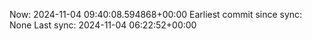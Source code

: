 Now: 2024-11-04 09:40:08.594868+00:00 Earliest commit since sync: None Last sync: 2024-11-04 06:22:52+00:00
